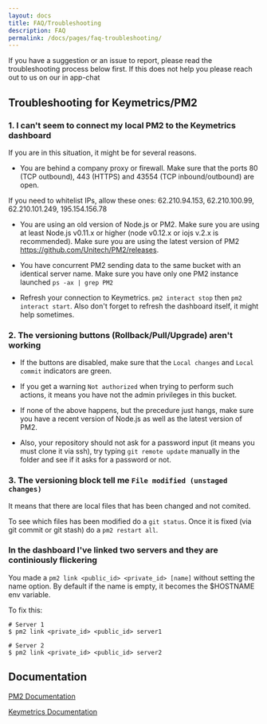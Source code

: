 ```yaml
---
layout: docs
title: FAQ/Troubleshooting
description: FAQ
permalink: /docs/pages/faq-troubleshooting/
---
```


If you have a suggestion or an issue to report, please read the troubleshooting process below first. If this does not help you please reach out to us on our in app-chat

## Troubleshooting for Keymetrics/PM2

### 1. I can't seem to connect my local PM2 to the Keymetrics dashboard

If you are in this situation, it might be for several reasons.

- You are behind a company proxy or firewall.
Make sure that the ports 80 (TCP outbound), 443 (HTTPS) and 43554 (TCP inbound/outbound) are open.

If you need to whitelist IPs, allow these ones: 62.210.94.153, 62.210.100.99, 62.210.101.249, 195.154.156.78

- You are using an old version of Node.js or PM2.
Make sure you are using at least Node.js v0.11.x or higher (node v0.12.x or iojs v.2.x is recommended).
Make sure you are using the latest version of PM2 https://github.com/Unitech/PM2/releases.

- You have concurrent PM2 sending data to the same bucket with an identical server name.
Make sure you have only one PM2 instance launched `ps -ax | grep PM2`

- Refresh your connection to Keymetrics. `pm2 interact stop` then `pm2 interact start`. Also don't forget to refresh the dashboard itself, it might help sometimes.

### 2. The versioning buttons (Rollback/Pull/Upgrade) aren't working

- If the buttons are disabled, make sure that the `Local changes` and `Local commit` indicators are green.

- If you get a warning `Not authorized` when trying to perform such actions, it means you have not the admin privileges in this bucket.

- If none of the above happens, but the precedure just hangs, make sure you have a recent version of Node.js as well as the latest version of PM2.

- Also, your repository should not ask for a password input (it means you must clone it via ssh), try typing `git remote update` manually in the folder and see if it asks for a password or not.

### 3. The versioning block tell me `File modified (unstaged changes)`

It means that there are local files that has been changed and not comited.

To see which files has been modified do a `git status`. Once it is fixed (via git commit or git stash) do a `pm2 restart all`.

### In the dashboard I've linked two servers and they are continiously flickering

You made a `pm2 link <public_id> <private_id> [name]` without setting the name option. By default if the name is empty, it becomes the $HOSTNAME env variable.

To fix this:

```
# Server 1
$ pm2 link <private_id> <public_id> server1

# Server 2
$ pm2 link <private_id> <public_id> server2
```

## Documentation

[PM2 Documentation](http://pm2.keymetrics.io/)

[Keymetrics Documentation](http://docs.keymetrics.io/)
